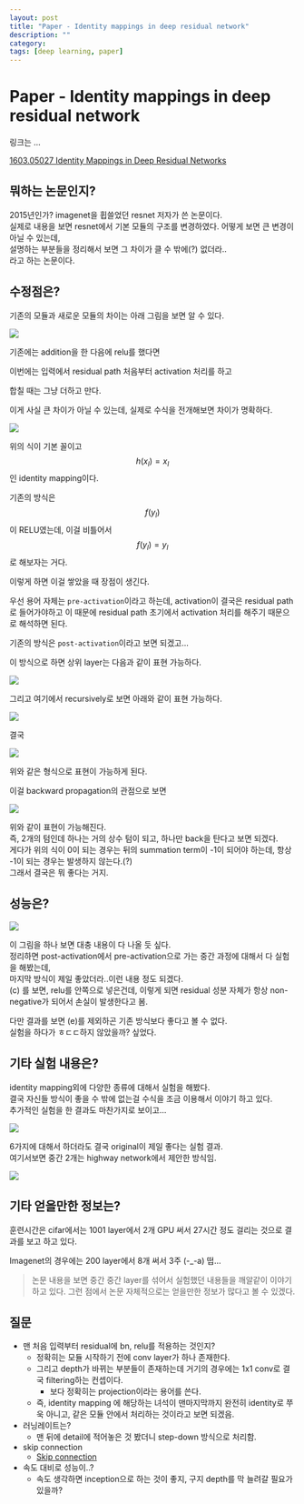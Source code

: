 ```yaml
---
layout: post
title: "Paper - Identity mappings in deep residual network"
description: ""
category:
tags: [deep learning, paper]
---
```

# Paper - Identity mappings in deep residual network
링크는 …

[1603.05027 Identity Mappings in Deep Residual Networks](https://arxiv.org/abs/1603.05027)

## 뭐하는 논문인지?
2015년인가? imagenet을 휩쓸었던 resnet 저자가 쓴 논문이다.  
실제로 내용을 보면 resnet에서 기본 모듈의 구조를 변경하였다.
어떻게 보면 큰 변경이 아닐 수 있는데,  
설명하는 부분들을 정리해서 보면 그 차이가 클 수 밖에(?) 없더라..  
라고 하는 논문이다.

## 수정점은?
기존의 모듈과 새로운 모듈의 차이는 아래 그림을 보면 알 수 있다.

![](/assets/2017-01-24-Paper%20-%20Identity%20mappings%20in%20deep%20residual%20network/853D5795-76D9-4A5D-9133-4B1F89F90045.png)


기존에는 addition을 한 다음에 relu를 했다면 

이번에는 입력에서 residual path 처음부터 activation 처리를 하고

합칠 때는 그냥 더하고 만다.

이게 사실 큰 차이가 아닐 수 있는데, 실제로 수식을 전개해보면 차이가 명확하다.

![](/assets/2017-01-24-Paper%20-%20Identity%20mappings%20in%20deep%20residual%20network/48EAA936-2326-4D3E-AA96-FE11715F24D3.png)

위의 식이 기본 꼴이고 $$h(x_l) = x_l$$ 인 identity mapping이다.

기존의 방식은 $$f(y_l)$$이 RELU였는데, 이걸 비틀어서 $$f(y_l) = y_l$$로 해보자는 거다.

이렇게 하면 이걸 쌓았을 때 장점이 생긴다.

우선 용어 자체는 `pre-activation`이라고 하는데, activation이 결국은 residual path로 들어가야하고 이 때문에 residual path 초기에서 activation 처리를 해주기 때문으로 해석하면 된다.

기존의 방식은 `post-activation`이라고 보면 되겠고…

이 방식으로 하면 상위 layer는 다음과 같이 표현 가능하다.

![](/assets/2017-01-24-Paper%20-%20Identity%20mappings%20in%20deep%20residual%20network/1CB94D3C-D70A-4449-90B1-DBB4FDC16D94.png)

그리고 여기에서 recursively로 보면 아래와 같이 표현 가능하다.

![](/assets/2017-01-24-Paper%20-%20Identity%20mappings%20in%20deep%20residual%20network/B0B97175-3507-4E4C-826E-97F7C9975CC5.png)

결국 

![](/assets/2017-01-24-Paper%20-%20Identity%20mappings%20in%20deep%20residual%20network/4FBC40F7-103D-45F3-954B-6B2889BD7CDA.png)

위와 같은 형식으로 표현이 가능하게 된다.

이걸 backward propagation의 관점으로 보면

![](/assets/2017-01-24-Paper%20-%20Identity%20mappings%20in%20deep%20residual%20network/47CCDEAD-D93B-4A8D-B616-171136B939F8.png)

위와 같이 표현이 가능해진다.  
즉, 2개의 텀인데 하나는 거의 상수 텀이 되고, 하나만 back을 탄다고 보면 되겠다.  
게다가 위의 식이 0이 되는 경우는 뒤의 summation term이 -1이 되어야 하는데, 항상 -1이 되는 경우는 발생하지 않는다.(?)  
그래서 결국은 뭐 좋다는 거지.

## 성능은?
![](/assets/2017-01-24-Paper%20-%20Identity%20mappings%20in%20deep%20residual%20network/BBB06F9C-9A90-4B76-AE4F-2FA15ED1DC3A.png)

이 그림을 하나 보면 대충 내용이 다 나올 듯 싶다.  
정리하면 post-activation에서 pre-activation으로 가는 중간 과정에 대해서 다 실험을 해봤는데,  
마지막 방식이 제일 좋았더라..이런 내용 정도 되겠다.   
(c) 를 보면, relu를 안쪽으로 넣은건데, 이렇게 되면 residual 성분 자체가 항상 non-negative가 되어서 손실이 발생한다고 봄.  

다만 결과를 보면 (e)를 제외하곤 기존 방식보다 좋다고 볼 수 없다.   
실험을 하다가 ㅎㄷㄷ하지 않았을까? 싶었다.  


## 기타 실험 내용은?
identity mapping외에 다양한 종류에 대해서 실험을 해봤다.  
결국 자신들 방식이 좋을 수 밖에 없는걸 수식을 조금 이용해서 이야기 하고 있다.  
추가적인 실험을 한 결과도 마찬가지로 보이고…

![](/assets/2017-01-24-Paper%20-%20Identity%20mappings%20in%20deep%20residual%20network/7617B18E-81CE-4D46-ACA0-0FE2E35F85ED.png)

6가지에 대해서 하더라도 결국 original이 제일 좋다는 실험 결과.  
여기서보면 중간 2개는 highway network에서 제안한 방식임.

![](/assets/2017-01-24-Paper%20-%20Identity%20mappings%20in%20deep%20residual%20network/44D9B459-CF0F-4578-A1C0-4E68C375BD15.png)


## 기타 얻을만한 정보는?
훈련시간은 cifar에서는 1001 layer에서 2개 GPU 써서 27시간 정도 걸리는 것으로 결과를 보고 하고 있다.

Imagenet의 경우에는 200 layer에서 8개 써서 3주 (-_-a) 떱…

> 논문 내용을 보면 중간 중간 layer를 섞어서 실험했던 내용들을 깨알같이 이야기하고 있다. 그런 점에서 논문 자체적으로는 얻을만한 정보가 많다고 볼 수 있겠다.  


## 질문
* 맨 처음 입력부터 residual에 bn, relu를 적용하는 것인지?
	* 정확히는 모듈 시작하기 전에 conv layer가 하나 존재한다.
	* 그리고 depth가 바뀌는 부분들이 존재하는데 거기의 경우에는 1x1 conv로 결국 filtering하는 컨셉이다.
		* 보다 정확히는 projection이라는 용어를 쓴다.
	* 즉, identity mapping 에 해당하는 녀석이 맨마지막까지 완전히 identity로 쭈욱 아니고, 같은 모듈 안에서 처리하는 것이라고 보면 되겠음.
* 러닝레이트는? 
	* 맨 뒤에 detail에 적어놓은 것 봤더니 step-down 방식으로 처리함.
* skip connection
	* [Skip connection](bear://x-callback-url/open-note?id=90229FA9-DFAE-4C40-A9F2-B4AA0DDA5ACB-27241-000096B8D24295B0)
* 속도 대비로 성능이..?
	* 속도 생각하면 inception으로 하는 것이 좋지, 구지 depth를 막 늘려갈 필요가 있을까?
